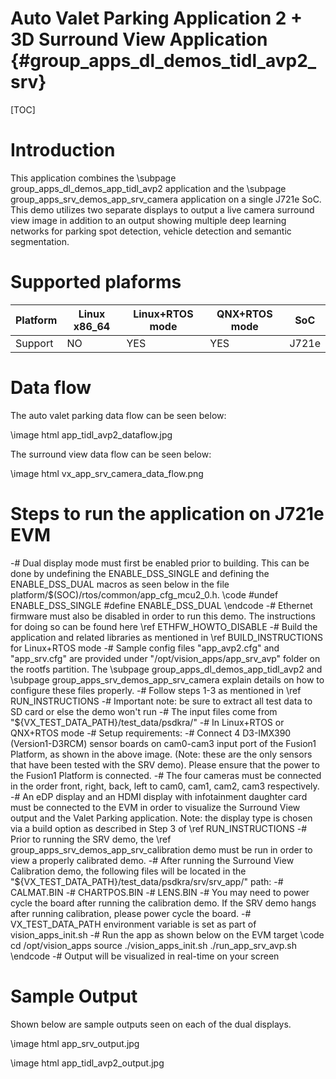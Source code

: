 # Auto Valet Parking Application 2 + 3D Surround View Application {#group_apps_dl_demos_tidl_avp2_srv}

[TOC]

# Introduction

This application combines the \subpage group_apps_dl_demos_app_tidl_avp2 application and the \subpage group_apps_srv_demos_app_srv_camera application on a single J721e SoC.  This demo utilizes two separate displays to output a live camera surround view image in addition to an output showing multiple deep learning networks for parking spot detection, vehicle detection and semantic segmentation. 


# Supported plaforms

Platform  | Linux x86_64 | Linux+RTOS mode | QNX+RTOS mode   | SoC
----------|--------------|-----------------|-----------------|------
Support   | NO           | YES             | YES             | J721e

# Data flow

The auto valet parking data flow can be seen below:

\image html app_tidl_avp2_dataflow.jpg

The surround view data flow can be seen below:

\image html vx_app_srv_camera_data_flow.png

# Steps to run the application on J721e EVM

-# Dual display mode must first be enabled prior to building. This can be done by undefining the ENABLE_DSS_SINGLE and defining the ENABLE_DSS_DUAL macros as seen below in the file platform/$(SOC)/rtos/common/app_cfg_mcu2_0.h.
      \code
      #undef ENABLE_DSS_SINGLE
      #define ENABLE_DSS_DUAL
      \endcode
-# Ethernet firmware must also be disabled in order to run this demo.  The instructions for doing so can be found here \ref ETHFW_HOWTO_DISABLE
-# Build the application and related libraries as mentioned in \ref BUILD_INSTRUCTIONS for Linux+RTOS mode
-# Sample config files "app_avp2.cfg" and "app_srv.cfg" are provided under "/opt/vision_apps/app_srv_avp" folder on the rootfs partition.  The \subpage group_apps_dl_demos_app_tidl_avp2 and \subpage group_apps_srv_demos_app_srv_camera explain details on how to configure these files properly.
-# Follow steps 1-3 as mentioned in \ref RUN_INSTRUCTIONS
   -# Important note: be sure to extract all test data to SD card or else the demo won't run
-# The input files come from "${VX_TEST_DATA_PATH}/test_data/psdkra/"
-# In Linux+RTOS or QNX+RTOS mode
   -# Setup requirements:
      -# Connect 4 D3-IMX390 (Version1-D3RCM) sensor boards on cam0-cam3 input port of the Fusion1 Platform, as shown in the above image. (Note: these are the only sensors that have been tested with the SRV demo). Please ensure that the power to the Fusion1 Platform is connected.
      -# The four cameras must be connected in the order front, right, back, left to cam0, cam1, cam2, cam3 respectively.
      -# An eDP display and an HDMI display with infotainment daughter card must be connected to the EVM in order to visualize the Surround View output and the Valet Parking application. Note: the display type is chosen via a build option as described in Step 3 of \ref RUN_INSTRUCTIONS
   -# Prior to running the SRV demo, the \ref group_apps_srv_demos_app_srv_calibration demo must be run in order to view a properly calibrated demo.
   -# After running the Surround View Calibration demo, the following files will be located in the "${VX_TEST_DATA_PATH}/test_data/psdkra/srv/srv_app/" path:
      -# CALMAT.BIN
      -# CHARTPOS.BIN
      -# LENS.BIN
   -# You may need to power cycle the board after running the calibration demo.  If the SRV demo hangs after running calibration, please power cycle the board.
   -# VX_TEST_DATA_PATH environment variable is set as part of vision_apps_init.sh
   -# Run the app as shown below on the EVM target
      \code
      cd /opt/vision_apps
      source ./vision_apps_init.sh
      ./run_app_srv_avp.sh
      \endcode
   -# Output will be visualized in real-time on your screen

# Sample Output

Shown below are sample outputs seen on each of the dual displays.

\image html app_srv_output.jpg

\image html app_tidl_avp2_output.jpg
